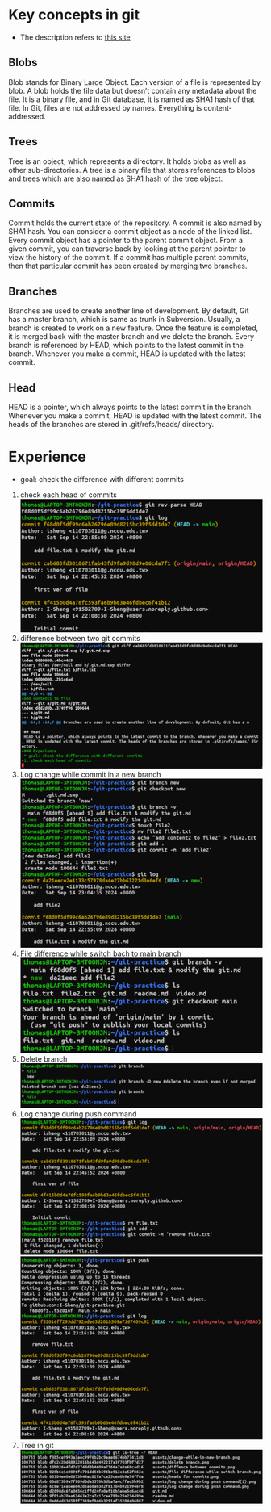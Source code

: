# Key concepts in git
* The description refers to [this site](https://www.tutorialspoint.com/git/git_basic_concepts.htm)
## Blobs
Blob stands for Binary Large Object. Each version of a file is represented by blob. A blob holds the file data but doesn’t contain any metadata about the file. It is a binary file, and in Git database, it is named as SHA1 hash of that file. In Git, files are not addressed by names. Everything is content-addressed.

## Trees
Tree is an object, which represents a directory. It holds blobs as well as other sub-directories. A tree is a binary file that stores references to blobs and trees which are also named as SHA1 hash of the tree object.

## Commits
Commit holds the current state of the repository. A commit is also named by SHA1 hash. You can consider a commit object as a node of the linked list. Every commit object has a pointer to the parent commit object. From a given commit, you can traverse back by looking at the parent pointer to view the history of the commit. If a commit has multiple parent commits, then that particular commit has been created by merging two branches.

## Branches
Branches are used to create another line of development. By default, Git has a master branch, which is same as trunk in Subversion. Usually, a branch is created to work on a new feature. Once the feature is completed, it is merged back with the master branch and we delete the branch. Every branch is referenced by HEAD, which points to the latest commit in the branch. Whenever you make a commit, HEAD is updated with the latest commit.

## Head
HEAD is a pointer, which always points to the latest commit in the branch. Whenever you make a commit, HEAD is updated with the latest commit. The heads of the branches are stored in .git/refs/heads/ directory.
# Experience
* goal: check the difference with different commits
1. check each head of commits
![Heads for commits](assets/heads-for-commits.png)
2. difference between two git commits
![Different between commits](assets/difference-between-commits.png)
3. Log change while commit in a new branch
![Change in a new branch](assets/change-while-in-new-branch.png)
4. File difference while switch bach to main branch
![file difference between branchs](assets/file-difference-while-switch-branch.png)
5. Delete branch
![delete branch](assets/delete-branch.png)
6. Log change during push command
![log change during push command1](assets/log-change-during-push-command1.png)
![log change during push command2](assets/log-change-during-push-command2.png)
7. Tree in git
![tree in git](assets/tree-in-git.png)

